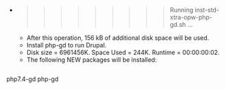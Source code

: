 * >>>>>>>>> Running inst-std-xtra-opw-php-gd.sh ...
  * After this operation, 156 kB of additional disk space will be used.
  * Install php-gd to run Drupal.
  * Disk size = 6961456K. Space Used = 244K. Runtime = 00:00:00:02.
  * The following NEW packages will be installed:
  ```bash
php7.4-gd php-gd
  ```
